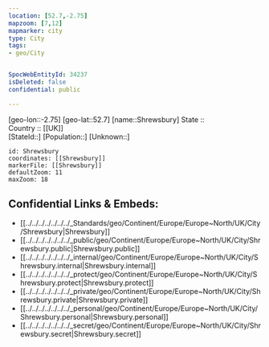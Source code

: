 ```yaml
---
location: [52.7,-2.75] 
mapzoom: [7,12] 
mapmarker: city 
type: City
tags:
- geo/City


SpocWebEntityId: 34237
isDeleted: false
confidential: public

---
```

[geo-lon::-2.75] 
[geo-lat::52.7] 
[name::Shrewsbury] 
State ::  
Country :: [[UK]]  
[StateId::] 
[Population::] 
[Unknown::] 


```leaflet
id: Shrewsbury
coordinates: [[Shrewsbury]] 
markerFile: [[Shrewsbury]] 
defaultZoom: 11 
maxZoom: 18
```


## Confidential Links & Embeds: 
- [[../../../../../../../_Standards/geo/Continent/Europe/Europe~North/UK/City/Shrewsbury|Shrewsbury]] 
- [[../../../../../../../_public/geo/Continent/Europe/Europe~North/UK/City/Shrewsbury.public|Shrewsbury.public]] 
- [[../../../../../../../_internal/geo/Continent/Europe/Europe~North/UK/City/Shrewsbury.internal|Shrewsbury.internal]] 
- [[../../../../../../../_protect/geo/Continent/Europe/Europe~North/UK/City/Shrewsbury.protect|Shrewsbury.protect]] 
- [[../../../../../../../_private/geo/Continent/Europe/Europe~North/UK/City/Shrewsbury.private|Shrewsbury.private]] 
- [[../../../../../../../_personal/geo/Continent/Europe/Europe~North/UK/City/Shrewsbury.personal|Shrewsbury.personal]] 
- [[../../../../../../../_secret/geo/Continent/Europe/Europe~North/UK/City/Shrewsbury.secret|Shrewsbury.secret]] 
